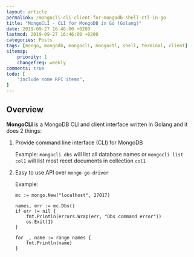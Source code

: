 ```yaml
---
layout: article
permalink: /mongocli-cli-client-for-mongodb-shell-ctl-in-go
title: "MongoCLI - CLI for MongoDB in Go (Golang)"
date: 2019-09-27 16:46:00 +0200
lastmod: 2019-09-27 16:46:00 +0200
categories: Posts
tags: [mongo, mongodb, mongocli, mongoctl, shell, terminal, client]
sitemap:
    priority: 1
    changefreq: weekly
comments: true
todo: [
    "include some RFC items",
]
---
```


## Overview

**MongoCLI** is a MongoDB CLI and client interface written in Golang and it does 2 things:

1. Provide command line interface (CLI) for MongoDB

    Example: `mongocli dbs` will list all database names or `mongocli list col1` will list most recet documents in collection `col1`

2. Easy to use API over `mongo-go-driver`

    Example:

    ```
    mc := mongo.New("localhost", 27017)

    names, err := mc.Dbs()
    if err != nil {
        fmt.Println(errors.Wrap(err, "Dbs command error"))
        os.Exit(1)
    }

    for _, name := range names {
        fmt.Println(name)
    }
    ```
